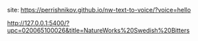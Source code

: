 site: https://perrishnikov.github.io/nw-text-to-voice/?voice=hello

http://127.0.0.1:5400/?upc=020065100026&title=NatureWorks%20Swedish%20Bitters


